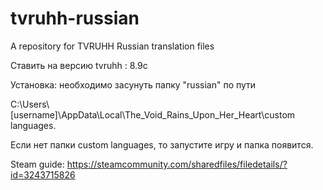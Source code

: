 # tvruhh-russian
A repository for TVRUHH Russian translation files	

Ставить на версию tvruhh : 8.9c

Установка: необходимо засунуть папку "russian" по пути 

C:\Users\\[username]\AppData\Local\The_Void_Rains_Upon_Her_Heart\custom languages. 

Если нет папки custom languages, то запустите игру и папка появится.

Steam guide: https://steamcommunity.com/sharedfiles/filedetails/?id=3243715826                                                                 
